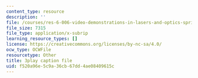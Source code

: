```yaml
---
content_type: resource
description: ''
file: /courses/res-6-006-video-demonstrations-in-lasers-and-optics-spring-2008/f520a96e5c9a36cb67dd4ae08409615c_ArW8jbDPhcs.srt
file_size: 7315
file_type: application/x-subrip
learning_resource_types: []
license: https://creativecommons.org/licenses/by-nc-sa/4.0/
ocw_type: OCWFile
resourcetype: Other
title: 3play caption file
uid: f520a96e-5c9a-36cb-67dd-4ae08409615c
---
```

